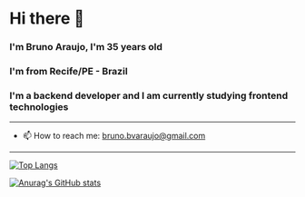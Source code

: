 # Hi there 👋

### I'm Bruno Araujo, I'm 35 years old
### I'm from Recife/PE - Brazil
### I'm a backend developer and I am currently studying frontend technologies

---

- 📫 How to reach me: bruno.bvaraujo@gmail.com

---

[![Top Langs](https://github-readme-stats.vercel.app/api/top-langs/?username=baraujo75)](https://github.com/baraujo75/github-readme-stats)

[![Anurag's GitHub stats](https://github-readme-stats.vercel.app/api?username=baraujo75&show_icons=true&theme=merko)](https://github.com/baraujo75/github-readme-stats)

<!-- ![Anurag's GitHub stats](https://github-readme-stats.vercel.app/api?username=anuraghazra&show_icons=true&theme=radical) -->
